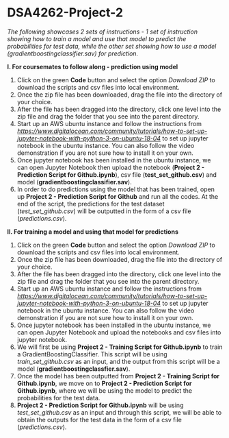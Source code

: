 # DSA4262-Project-2
*The following showcases 2 sets of instructions - 1 set of instruction showing how to train a model and use that model to predict the probabilities for test data, while the other set showing how to use a model (gradientboostingclassifier.sav) for prediction.*

**I. For coursemates to follow along - prediction using model**
1. Click on the green **Code** button and select the option *Download ZIP* to download the scripts and csv files into local environment.
2. Once the zip file has been downloaded, drag the file into the directory of your choice.
3. After the file has been dragged into the directory, click one level into the zip file and drag the folder that you see into the parent directory.
4. Start up an AWS ubuntu instance and follow the instructions from *https://www.digitalocean.com/community/tutorials/how-to-set-up-jupyter-notebook-with-python-3-on-ubuntu-18-04* to set up jupyter notebook in the ubuntu instance. You can also follow the video demonstration if you are not sure how to install it on your own.
5. Once jupyter notebook has been installed in the ubuntu instance, we can open Jupyter Notebook then upload the notebook (**Project 2 - Prediction Script for Github.ipynb**), csv file (**test_set_github.csv**) and model (**gradientboostingclassifier.sav**).
6. In order to do predictions using the model that has been trained, open up **Project 2 - Prediction Script for Github** and run all the codes. At the end of the script, the predictions for the test dataset (*test_set_github.csv*) will be outputted in the form of a csv file (*predictions.csv*).

**II. For training a model and using that model for predictions**
1. Click on the green **Code** button and select the option *Download ZIP* to download the scripts and csv files into local environment.
2. Once the zip file has been downloaded, drag the file into the directory of your choice.
3. After the file has been dragged into the directory, click one level into the zip file and drag the folder that you see into the parent directory.
4. Start up an AWS ubuntu instance and follow the instructions from *https://www.digitalocean.com/community/tutorials/how-to-set-up-jupyter-notebook-with-python-3-on-ubuntu-18-04* to set up jupyter notebook in the ubuntu instance. You can also follow the video demonstration if you are not sure how to install it on your own.
5. Once jupyter notebook has been installed in the ubuntu instance, we can open Jupyter Notebook and upload the notebooks and csv files into jupyter notebook.
6. We will first be using **Project 2 - Training Script for Github.ipynb** to train a GradientBoostingClassifier. This script will be using *train_set_github.csv* as an input, and the output from this script will be a model (**gradientboostingclassfier.sav**).
7. Once the model has been outputted from **Project 2 - Training Script for Github.ipynb**, we move on to **Project 2 - Prediction Script for Github.ipynb**, where we will be using the model to predict the probabilities for the test data.
8. **Project 2 - Prediction Script for Github.ipynb** will be using *test_set_github.csv* as an input and through this script, we will be able to obtain the outputs for the test data in the form of a csv file (*predictions.csv*).
